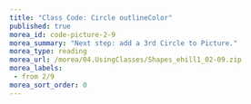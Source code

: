 ```yaml
---
title: "Class Code: Circle outlineColor"
published: true
morea_id: code-picture-2-9
morea_summary: "Next step: add a 3rd Circle to Picture."
morea_type: reading
morea_url: /morea/04.UsingClasses/Shapes_ehill1_02-09.zip
morea_labels:
 - from 2/9
morea_sort_order: 0
---
```

<!--# Picture project & Circle class

* [My Shapes project 2/4]({{site.baseurl}}/morea/03.DefiningClasses/Shapes_ehill1_02-04.zip)
* [empty Picture.java]({{site.baseurl}}/morea/03.DefiningClasses/Picture.java)

<a href="picture.png"><img src="picture.png" width="400"/></a>-->